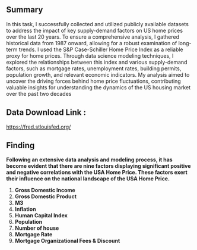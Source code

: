 ## **Summary**

In this task, I successfully collected and utilized publicly available datasets to address the impact of key supply-demand factors on US home prices over the last 20 years. To ensure a comprehensive analysis, I gathered historical data from 1987 onward, allowing for a robust examination of long-term trends. I used the S&P Case-Schiller Home Price Index as a reliable proxy for home prices. Through data science modeling techniques, I explored the relationships between this index and various supply-demand factors, such as mortgage rates, unemployment rates, building permits, population growth, and relevant economic indicators. My analysis aimed to uncover the driving forces behind home price fluctuations, contributing valuable insights for understanding the dynamics of the US housing market over the past two decades

## Data Download Link : 
https://fred.stlouisfed.org/

## **Finding**

**Following an extensive data analysis and modeling process, it has become evident that there are nine factors displaying significant positive and negative correlations with the USA Home Price. These factors exert their influence on the national landscape of the USA Home Price.**

1. **Gross Domestic Income**
2. **Gross Domestic Product**
3. **M3**
4. **Inflation**
5. **Human Capital Index**
6. **Population**
7. **Number of house**
8. **Mortgage Rate**
9. **Mortgage Organizational Fees & Discount** 
